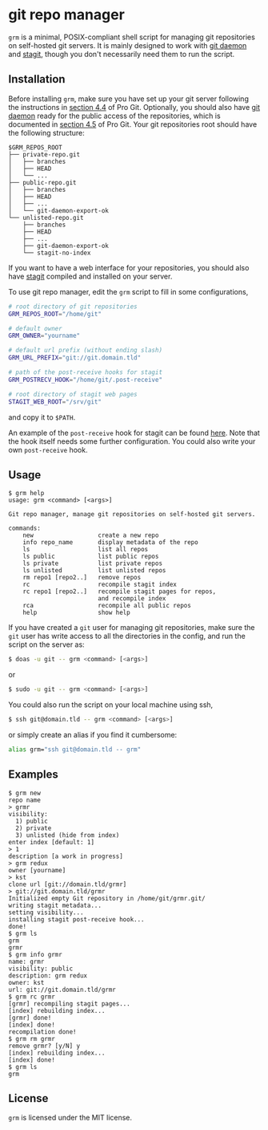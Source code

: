 git repo manager
================

`grm` is a minimal, POSIX-compliant shell script for managing git repositories
on self-hosted git servers. It is mainly designed to work with [git daemon][1]
and [stagit][2], though you don't necessarily need them to run the script.

Installation
------------

Before installing `grm`, make sure you have set up your git server following
the instructions in [section 4.4][3] of Pro Git. Optionally, you should also
have [git daemon][1] ready for the public access of the repositories, which is
documented in [section 4.5][4] of Pro Git. Your git repositories root should
have the following structure:

```
$GRM_REPOS_ROOT
├── private-repo.git
│   ├── branches
│   ├── HEAD
│   └── ...
├── public-repo.git
│   ├── branches
│   ├── HEAD
│   ├── ...
│   └── git-daemon-export-ok
└── unlisted-repo.git
    ├── branches
    ├── HEAD
    ├── ...
    ├── git-daemon-export-ok
    └── stagit-no-index
```

If you want to have a web interface for your repositories, you should also have
[stagit][2] compiled and installed on your server.

To use git repo manager, edit the `grm` script to fill in some configurations,

```sh
# root directory of git repositories
GRM_REPOS_ROOT="/home/git"

# default owner
GRM_OWNER="yourname"

# default url prefix (without ending slash)
GRM_URL_PREFIX="git://git.domain.tld"

# path of the post-receive hooks for stagit
GRM_POSTRECV_HOOK="/home/git/.post-receive"

# root directory of stagit web pages
STAGIT_WEB_ROOT="/srv/git"
```

and copy it to `$PATH`.

An example of the `post-receive` hook for stagit can be found [here][5]. Note
that the hook itself needs some further configuration. You could also write
your own `post-receive` hook.

Usage
-----

```
$ grm help
usage: grm <command> [<args>]

Git repo manager, manage git repositories on self-hosted git servers.

commands:
    new                  create a new repo
    info repo_name       display metadata of the repo
    ls                   list all repos
    ls public            list public repos
    ls private           list private repos
    ls unlisted          list unlisted repos
    rm repo1 [repo2..]   remove repos
    rc                   recompile stagit index
    rc repo1 [repo2..]   recompile stagit pages for repos,
                         and recompile index
    rca                  recompile all public repos
    help                 show help
```

If you have created a `git` user for managing git repositories, make sure the
`git` user has write access to all the directories in the config, and run the
script on the server as:

```sh
$ doas -u git -- grm <command> [<args>]
```

or

```sh
$ sudo -u git -- grm <command> [<args>]
```

You could also run the script on your local machine using ssh,

```sh
$ ssh git@domain.tld -- grm <command> [<args>]
```

or simply create an alias if you find it cumbersome:

```sh
alias grm="ssh git@domain.tld -- grm"
```

Examples
--------

```
$ grm new
repo name
> grmr
visibility:
  1) public
  2) private
  3) unlisted (hide from index)
enter index [default: 1]
> 1
description [a work in progress]
> grm redux
owner [yourname]
> kst
clone url [git://domain.tld/grmr]
> git://git.domain.tld/grmr
Initialized empty Git repository in /home/git/grmr.git/
writing stagit metadata...
setting visibility...
installing stagit post-receive hook...
done!
$ grm ls
grm
grmr
$ grm info grmr
name: grmr
visibility: public
description: grm redux
owner: kst
url: git://git.domain.tld/grmr
$ grm rc grmr
[grmr] recompiling stagit pages...
[index] rebuilding index...
[grmr] done!
[index] done!
recompilation done!
$ grm rm grmr
remove grmr? [y/N] y
[index] rebuilding index...
[index] done!
$ grm ls
grm
```

License
-------

`grm` is licensed under the MIT license.

[1]: https://git-scm.com/docs/git-daemon
[2]: https://codemadness.org/git/stagit/
[3]: https://git-scm.com/book/en/v2/Git-on-the-Server-Setting-Up-the-Server
[4]: https://git-scm.com/book/en/v2/Git-on-the-Server-Git-Daemon
[5]: https://sink.krj.st/stagit/file/post-receive.html
